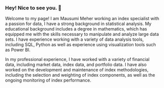 ### Hey! Nice to see you. 👋
Welcome to my page!
I am Mausumi Meher working an index specialist with a passion for data, I have a strong background in statistical analysis. My educational background includes a degree in mathematics, which has equipped me with the skills necessary to manipulate and analyze large data sets. I have experience working with a variety of data analysis tools, including SQL, Python as well as experience using visualization tools such as Power BI.

In my professional experience, I have worked with a variety of financial data, including market data, index data, and portfolio data. I have also worked on the development and maintenance of index methodologies, including the selection and weighting of index components, as well as the ongoing monitoring of index performance.





